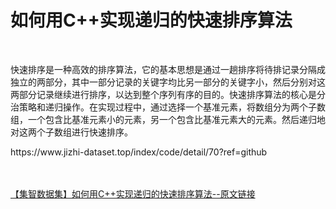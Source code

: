 <h1>如何用C++实现递归的快速排序算法</h1><br /><p>快速排序是一种高效的排序算法，它的基本思想是通过一趟排序将待排记录分隔成独立的两部分，其中一部分记录的关键字均比另一部分的关键字小，然后分别对这两部分记录继续进行排序，以达到整个序列有序的目的。快速排序算法的核心是分治策略和递归操作。在实现过程中，通过选择一个基准元素，将数组分为两个子数组，一个包含比基准元素小的元素，另一个包含比基准元素大的元素。然后递归地对这两个子数组进行快速排序。</p><p>https://www.jizhi-dataset.top/index/code/detail/70?ref=github</p><br /><br /><a href="https://www.jizhi-dataset.top/index/code/detail/70?ref=github" target="_blank">【集智数据集】如何用C++实现递归的快速排序算法--原文链接</a>